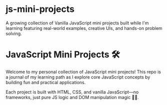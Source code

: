 # js-mini-projects
A growing collection of Vanilla JavaScript mini projects built while I'm learning featuring real-world examples, creative UIs, and hands-on problem solving.

# JavaScript Mini Projects 🛠️

Welcome to my personal collection of JavaScript mini projects! This repo is a journal of my learning path as I explore core JavaScript concepts by building fun and practical applications.

Each project is built with HTML, CSS, and vanilla JavaScript—no frameworks, just pure JS logic and DOM manipulation magic 🧙‍♂️.

